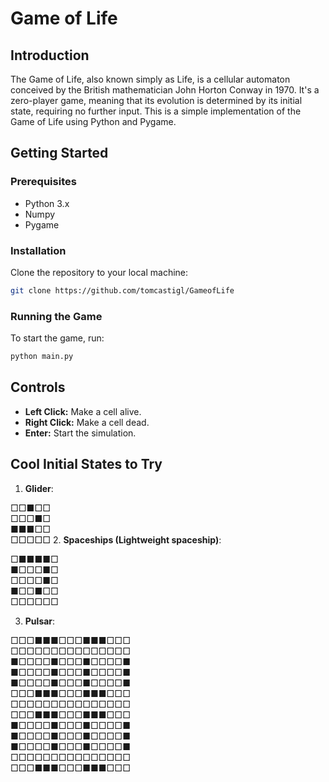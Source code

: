# Game of Life

## Introduction
The Game of Life, also known simply as Life, is a cellular automaton conceived by the British mathematician John Horton Conway in 1970. It's a zero-player game, meaning that its evolution is determined by its initial state, requiring no further input. This is a simple implementation of the Game of Life using Python and Pygame.


## Getting Started
### Prerequisites
- Python 3.x
- Numpy
- Pygame

### Installation
Clone the repository to your local machine:

```bash
git clone https://github.com/tomcastigl/GameofLife
```
### Running the Game
To start the game, run:
```python
python main.py
```

## Controls
- **Left Click:** Make a cell alive.
- **Right Click:** Make a cell dead.
- **Enter:** Start the simulation.

## Cool Initial States to Try
1. **Glider**:

□□■□□  
□□□■□  
■■■□□  
□□□□□
2. **Spaceships (Lightweight spaceship)**:

□■■■■□  
■□□□■□  
□□□□■□  
■□□■□□  
□□□□□□

3. **Pulsar**:

□□□■■■□□□■■■□□□  
□□□□□□□□□□□□□□□  
■□□□□■□□□■□□□□■  
■□□□□■□□□■□□□□■  
■□□□□■□□□■□□□□■  
□□□■■■□□□■■■□□□  
□□□□□□□□□□□□□□□  
□□□■■■□□□■■■□□□  
■□□□□■□□□■□□□□■  
■□□□□■□□□■□□□□■  
■□□□□■□□□■□□□□■  
□□□□□□□□□□□□□□□  
□□□■■■□□□■■■□□□  